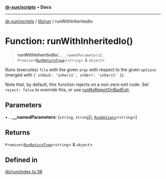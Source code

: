 [**@-xun/scripts**](../../../README.md) • **Docs**

***

[@-xun/scripts](../../../README.md) / [lib/run](../README.md) / runWithInheritedIo

# Function: runWithInheritedIo()

> **runWithInheritedIo**(...`__namedParameters`): `Promise`\<[`RunReturnType`](../interfaces/RunReturnType.md)\<`string`\> & `object`\>

Runs (executes) `file` with the given `args` with respect to the given
`options` (merged with `{ stdout: 'inherit', stderr: 'inherit' }`).

Note that, by default, this function rejects on a non-zero exit code.
Set `reject: false` to override this, or use [runNoRejectOnBadExit](runNoRejectOnBadExit.md).

## Parameters

• ...**\_\_namedParameters**: [`string`, `string`[], [`RunOptions`](../interfaces/RunOptions.md)\<`string`\>]

## Returns

`Promise`\<[`RunReturnType`](../interfaces/RunReturnType.md)\<`string`\> & `object`\>

## Defined in

[lib/run/index.ts:38](https://github.com/Xunnamius/xscripts/blob/05e56e787e73d42855fcd3ce10aff7f8f6e6c4c7/lib/run/index.ts#L38)
